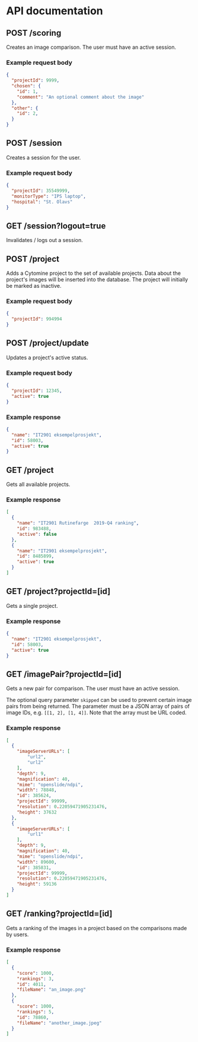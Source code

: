 # API documentation

## POST /scoring
Creates an image comparison. The user must have an active session.

### Example request body

```json 
{
  "projectId": 9999,
  "chosen": {
    "id": 1,
    "comment": "An optional comment about the image"
  },
  "other": {
    "id": 2,
  }
}

```

## POST /session
Creates a session for the user.

### Example request body

```json
{ 
  "projectId": 35549999,
  "monitorType": "IPS laptop",
  "hospital": "St. Olavs"
}

```
## GET /session?logout=true
Invalidates / logs out a session.

## POST /project
Adds a Cytomine project to the set of available projects. Data about the project's images will be inserted into the database. The project will initially be marked as inactive.

### Example request body

```json
{
  "projectId": 994994
}

```

## POST /project/update
Updates a project's active status.

### Example request body
```json
{
  "projectId": 12345,
  "active": true
}

```

### Example response
```json
{
  "name": "IT2901 eksempelprosjekt",
  "id": 58003,
  "active": true
}

```


## GET /project
Gets all available projects.

### Example response
```json
[
  {
    "name": "IT2901 Rutinefarge  2019-Q4 ranking",
    "id": 983488,
    "active": false
  },
  {
    "name": "IT2901 eksempelprosjekt",
    "id": 8485899,
    "active": true
  }
]

```

## GET /project?projectId=[id]
Gets a single project.

### Example response
```json
{
  "name": "IT2901 eksempelprosjekt",
  "id": 58003,
  "active": true
}

```

## GET /imagePair?projectId=[id]
Gets a new pair for comparison. The user must have an active session.

The optional query parameter `skipped` can be used to prevent certain image pairs from being returned. The parameter must be a JSON array of pairs of image IDs, e.g. `[[1, 2], [1, 4]]`. Note that the array must be URL coded.

### Example response
```json
[
  {
    "imageServerURLs": [
        "url2",
        "url2"
    ],
    "depth": 9,
    "magnification": 40,
    "mime": "openslide/ndpi",
    "width": 78848,
    "id": 385624,
    "projectId": 99999,
    "resolution": 0.22059471905231476,
    "height": 37632
  },
  {
    "imageServerURLs": [
        "url1"
    ],
    "depth": 9,
    "magnification": 40,
    "mime": "openslide/ndpi",
    "width": 89600,
    "id": 385831,
    "projectId": 99999,
    "resolution": 0.22059471905231476,
    "height": 59136
  }
]
```

## GET /ranking?projectId=[id]
Gets a ranking of the images in a project based on the comparisons made by users.

### Example response
```json
[
  {
    "score": 1000,
    "rankings": 3,
    "id": 4011,
    "fileName": "an_image.png"
  },
  {
    "score": 1000,
    "rankings": 5,
    "id": 78860,
    "fileName": "another_image.jpeg"
  }
]

```
